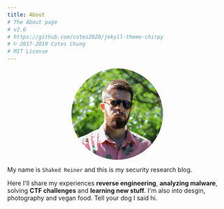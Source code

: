 ```yaml
---
title: About
# The About page
# v2.0
# https://github.com/cotes2020/jekyll-theme-chirpy
# © 2017-2019 Cotes Chung
# MIT License
---
```



<img src="/assets/img/about.jpg" style="width: 15em ; display:block; margin:auto; border-radius:50%;">


My name is `Shaked Reiner` and this is my security research blog.

Here I'll share my experiences **reverse engineering**, **analyzing malware**, solving **CTF challenges** and **learning new stuff**.
I'm also into desgin, photography and vegan food.
Tell your dog I said hi.




<!-- {% raw %} -->
<div class="text-center about-icons">
        <a href="https://twitter.com/ShakReiner" target="_blank"> <i class="fab fa-twitter"></i> </a>
        <a href="https://github.com/ShakReiner" target="_blank"> <i class="fab fa-github-alt"></i> </a>
        <a href="https://www.linkedin.com/in/shaked-reiner-454a06106/" target="_blank"> <i class="fab fa-linkedin-in"></i> </a>
</div>
<!-- {% endraw %}) -->